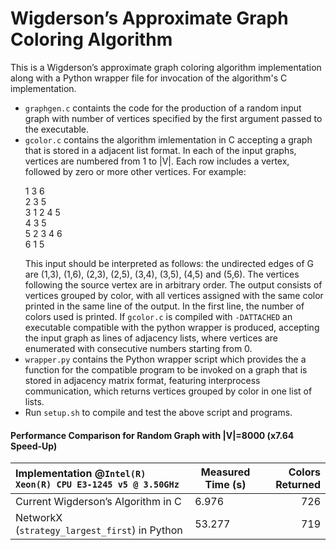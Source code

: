 # Wigderson’s Approximate Graph Coloring Algorithm
This is a Wigderson’s approximate graph coloring algorithm implementation
along with a Python wrapper file for invocation of the algorithm's C
implementation.

- `graphgen.c` containts the code for the production of a random input graph
with number of vertices specified by the first argument passed to the
executable.
- `gcolor.c` contains the algorithm imlementation in C accepting a graph that
is stored in a adjacent list format. In each of the input graphs, vertices are
numbered from 1 to |V|. Each row includes a vertex, followed by zero or more
other vertices. For example:<p>
1 3 6<br />
2 3 5<br />
3 1 2 4 5<br />
4 3 5<br />
5 2 3 4 6<br />
6 1 5</p>
This input should be interpreted as follows: the undirected edges of G are
(1,3), (1,6), (2,3), (2,5), (3,4), (3,5), (4,5) and (5,6). The vertices
following the source vertex are in arbitrary order. The output consists of
vertices grouped by color, with all vertices assigned with the same color
printed in the same line of the output. In the first line, the number of colors
used is printed. If `gcolor.c` is compiled  with `-DATTACHED` an executable
compatible with the python wrapper is produced, accepting the input graph as
lines of adjacency lists, where vertices are enumerated with consecutive numbers
starting from 0.
- `wrapper.py` contains the Python wrapper script which provides the a function
for the compatible program to be invoked on a graph that is stored in adjacency
matrix format, featuring interprocess communication, which returns vertices
grouped by color in one list of lists.
- Run `setup.sh` to compile and test the above script and programs.

#### Performance Comparison for Random Graph with |V|=8000 (x7.64 Speed-Up)
Implementation @`Intel(R) Xeon(R) CPU E3-1245 v5 @ 3.50GHz`| Measured Time (s) | Colors Returned
:----------------------------------------------------------|-------------------|----------------:
Current Wigderson’s Algorithm in C                         |    6.976          | 726
NetworkX (`strategy_largest_first`) in Python              |   53.277          | 719
